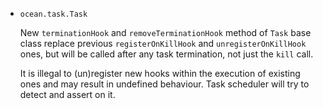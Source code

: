 * `ocean.task.Task`

  New `terminationHook` and `removeTerminationHook` method of `Task` base class
  replace previous `registerOnKillHook` and `unregisterOnKillHook` ones, but
  will be called after any task termination, not just the `kill` call.

  It is illegal to (un)register new hooks within the execution of existing ones
  and may result in undefined behaviour. Task scheduler will try to detect and
  assert on it.
